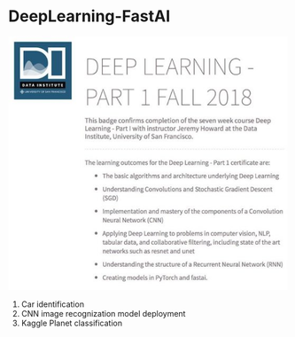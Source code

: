 # DeepLearning-FastAI
![](DeepLearning_Certificate.jpeg "Deep Learning Certificate by USF with Fast.ai")
1. Car identification
2. CNN image recognization model deployment
3. Kaggle Planet classification
